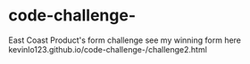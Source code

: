 # code-challenge-
East Coast Product's form challenge
see my winning form here 
<a>kevinlo123.github.io/code-challenge-/challenge2.html</a>
